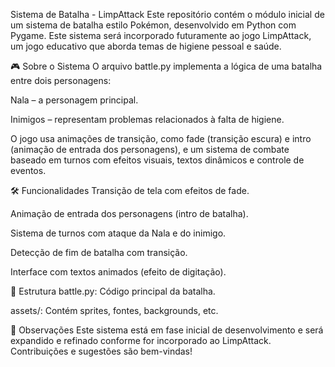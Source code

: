 Sistema de Batalha - LimpAttack
Este repositório contém o módulo inicial de um sistema de batalha estilo Pokémon, desenvolvido em Python com Pygame. Este sistema será incorporado futuramente ao jogo LimpAttack, um jogo educativo que aborda temas de higiene pessoal e saúde.

🎮 Sobre o Sistema
O arquivo battle.py implementa a lógica de uma batalha entre dois personagens:

Nala – a personagem principal.

Inimigos – representam problemas relacionados à falta de higiene.

O jogo usa animações de transição, como fade (transição escura) e intro (animação de entrada dos personagens), e um sistema de combate baseado em turnos com efeitos visuais, textos dinâmicos e controle de eventos.

🛠 Funcionalidades
Transição de tela com efeitos de fade.

Animação de entrada dos personagens (intro de batalha).

Sistema de turnos com ataque da Nala e do inimigo.

Detecção de fim de batalha com transição.

Interface com textos animados (efeito de digitação).

📁 Estrutura
battle.py: Código principal da batalha.

assets/: Contém sprites, fontes, backgrounds, etc.

📌 Observações
Este sistema está em fase inicial de desenvolvimento e será expandido e refinado conforme for incorporado ao LimpAttack. Contribuições e sugestões são bem-vindas!
